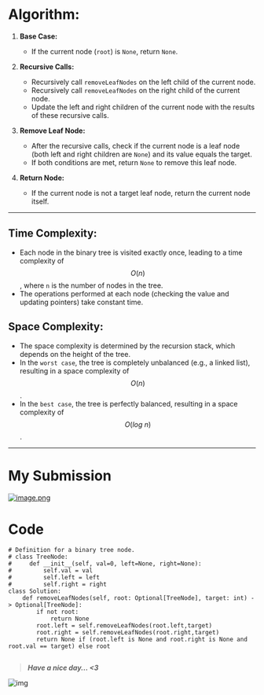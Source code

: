 # Algorithm:

1. **Base Case:**
   - If the current node (`root`) is `None`, return `None`.

2. **Recursive Calls:**
   - Recursively call `removeLeafNodes` on the left child of the current node.
   - Recursively call `removeLeafNodes` on the right child of the current node.
   - Update the left and right children of the current node with the results of these recursive calls.

3. **Remove Leaf Node:**
   - After the recursive calls, check if the current node is a leaf node (both left and right children are `None`) and its value equals the target.
   - If both conditions are met, return `None` to remove this leaf node.

4. **Return Node:**
   - If the current node is not a target leaf node, return the current node itself.
---
## Time Complexity:
- Each node in the binary tree is visited exactly once, leading to a time complexity of $$O(n)$$, where `n` is the number of nodes in the tree.
- The operations performed at each node (checking the value and updating pointers) take constant time.

## Space Complexity:
- The space complexity is determined by the recursion stack, which depends on the height of the tree.
- In the `worst case`, the tree is completely unbalanced (e.g., a linked list), resulting in a space complexity of $$O(n)$$.
- In the `best case`, the tree is perfectly balanced, resulting in a space complexity of $$O(log\ n)$$.
---
# My Submission
<a href = https://leetcode.com/problems/delete-leaves-with-a-given-value/submissions/1260191185/>![image.png](https://assets.leetcode.com/users/images/8c790a1a-3a3c-45ce-b3d4-ba6f3c29f684_1715920289.1440434.png)</a>

# Code
```
# Definition for a binary tree node.
# class TreeNode:
#     def __init__(self, val=0, left=None, right=None):
#         self.val = val
#         self.left = left
#         self.right = right
class Solution:
    def removeLeafNodes(self, root: Optional[TreeNode], target: int) -> Optional[TreeNode]:
        if not root:
            return None 
        root.left = self.removeLeafNodes(root.left,target)
        root.right = self.removeLeafNodes(root.right,target)
        return None if (root.left is None and root.right is None and root.val == target) else root


```
>***Have a nice day... <3***

![img](https://i.imgflip.com/415oth.gif)
